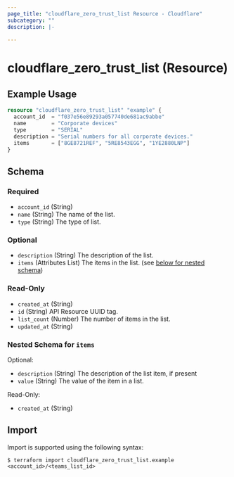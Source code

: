 ```yaml
---
page_title: "cloudflare_zero_trust_list Resource - Cloudflare"
subcategory: ""
description: |-
  
---
```


# cloudflare_zero_trust_list (Resource)



## Example Usage

```terraform
resource "cloudflare_zero_trust_list" "example" {
  account_id  = "f037e56e89293a057740de681ac9abbe"
  name        = "Corporate devices"
  type        = "SERIAL"
  description = "Serial numbers for all corporate devices."
  items       = ["8GE8721REF", "5RE8543EGG", "1YE2880LNP"]
}
```
<!-- schema generated by tfplugindocs -->
## Schema

### Required

- `account_id` (String)
- `name` (String) The name of the list.
- `type` (String) The type of list.

### Optional

- `description` (String) The description of the list.
- `items` (Attributes List) The items in the list. (see [below for nested schema](#nestedatt--items))

### Read-Only

- `created_at` (String)
- `id` (String) API Resource UUID tag.
- `list_count` (Number) The number of items in the list.
- `updated_at` (String)

<a id="nestedatt--items"></a>
### Nested Schema for `items`

Optional:

- `description` (String) The description of the list item, if present
- `value` (String) The value of the item in a list.

Read-Only:

- `created_at` (String)

## Import

Import is supported using the following syntax:

```shell
$ terraform import cloudflare_zero_trust_list.example <account_id>/<teams_list_id>
```
